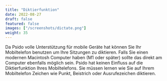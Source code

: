 ```yaml
---
title: "Diktierfunktion"
date: 2022-08-27
draft: false
featured: false
images: ["/screenshots/dictate.png"]
weight: 35
---
```


Da Psido volle Unterstützung für mobile Geräte hat können Sie Ihr Mobiltelefon benutzen um Ihre Sitzungen zu diktieren. Falls Sie einen modernen Macintosh Computer haben (M1 oder später) sollte das direkt am Computer ebenfalls möglich sein. Psido hat keinen Einfluss auf die Diktierfunktion Ihres Mobiltelefons. Sie müssen lernen wie Sie auf Ihrem Mobiltelefon Zeichen wie Punkt, Beistrich oder Ausrufezeichen diktieren.